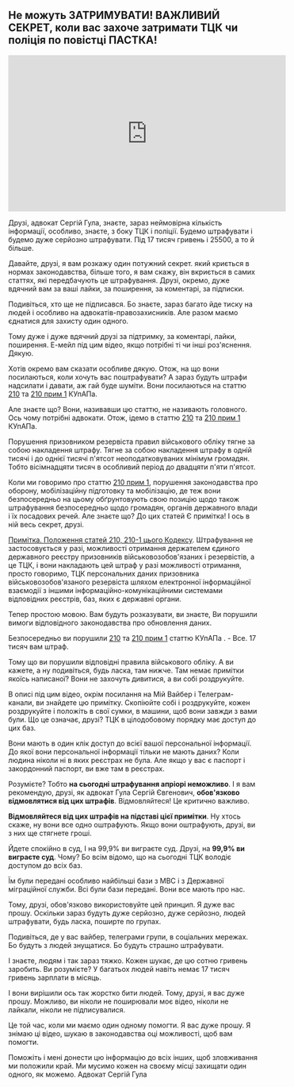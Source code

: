 ## Не можуть ЗАТРИМУВАТИ! ВАЖЛИВИЙ СЕКРЕТ, коли вас захоче затримати ТЦК чи поліція по повістці ПАСТКА!

<div class="responsive-video"><iframe width="560" height="315" src="https://www.youtube.com/embed/ydTx-npkdLg" frameborder="0" allow="accelerometer; autoplay; encrypted-media; gyroscope; picture-in-picture" allowfullscreen></iframe></div>

Друзі, адвокат Сергій Гула, знаєте, зараз неймовірна кількість інформації, особливо, знаєте, з боку ТЦК і поліції. Будемо штрафувати і будемо дуже серйозно штрафувати. Під 17 тисяч гривень і 25500, а то й більше.

Давайте, друзі, я вам розкажу один потужний секрет. який криється в нормах законодавства, більше того, я вам скажу, він вкриється в самих статтях, які передбачують це штрафування. Друзі, окремо, дуже вдячний вам за ваші лайки, за поширення, за коментарі, за підписки.

Подивіться, хто ще не підписався. Бо знаєте, зараз багато йде тиску на людей і особливо на адвокатів-правозахисників. Але разом маємо єднатися для захисту один одного.

Тому дуже і дуже вдячний друзі за підтримку, за коментарі, лайки, поширення. Е-мейл під цим відео, якщо потрібні ті чи інші роз'яснення. Дякую.

Хотів окремо вам сказати особливе дякую. Отож, на що вони посилаються, коли хочуть вас поштрафувати? А зараз будуть штрафи надсилати і давати, аж гай буде шуміти. Вони посилаються на статтю [210](https://zakon.rada.gov.ua/laws/show/80731-10#n2428) та [210 прим 1](https://zakon.rada.gov.ua/laws/show/80731-10#n2434) КУпАПа.

Але знаєте що? Вони, називавши цю статтю, не називають головного. Ось чому потрібні адвокати. Отож, ідемо в статтю [210](https://zakon.rada.gov.ua/laws/show/80731-10#n2428) та [210 прим 1](https://zakon.rada.gov.ua/laws/show/80731-10#n2434) КУпАПа.

Порушення призовником резервіста правил військового обліку тягне за собою накладення штрафу. Тягне за собою накладення штрафу в одній тисячі і до однієї тисячі п'ятсот неоподатковуваних мінімум громадян. Тобто вісімнадцяти тисяч в особливий період до двадцяти п'яти п'ятсот.

Коли ми говоримо про статтю [210 прим 1](https://zakon.rada.gov.ua/laws/show/80731-10#n2434), порушення законодавства про оборону, мобілізаційну підготовку та мобілізацію, де теж вони безпосередньо на цьому обґрунтовують свою позицію щодо також штрафування безпосередньо щодо громадян, органів державного влади і їх посадових речей. Але знаєте що? До цих статей Є примітка! І ось в ній весь секрет, друзі.

[Примітка. Положення статей 210, 210-1 цього Кодексу](https://zakon.rada.gov.ua/laws/show/80731-10#n2432). Штрафування не застосовується у разі, можливості отримання держателем єдиного державного реєстру призовників військовозобов'язаних і резервістів, а це ТЦК, і вони накладають цей штраф у разі можливості отримання, просто говоримо, ТЦК персональних даних призовника військовозобов'язаного резервіста шляхом електронної інформаційної взаємодії з іншими інформаційно-комунікаційними системами відповідних реєстрів, баз, яких є державні органи.

Тепер простою мовою. Вам будуть розказувати, ви знаєте, Ви порушили вимоги відповідного законодавства про обновлення даних.

Безпосередньо ви порушили [210](https://zakon.rada.gov.ua/laws/show/80731-10#n2428) та [210 прим 1](https://zakon.rada.gov.ua/laws/show/80731-10#n2434) статтю КУпАПа . - Все. 17 тисяч вам штраф.

Тому що ви порушили відповідні правила військового обліку. А ви кажете, а ну подивіться, будь ласка, там нижче. Там немає примітки якоїсь написаної? Вони не захочуть дивитися, а ви собі роздрукуйте.

В описі під цим відео, окрім посилання на Мій Вайбер і Телеграм-канали, ви знайдете цю примітку. Скопіюйте собі і роздрукуйте, кожен роздрукуйте і положіть в свої сумки, в машини, щоб вони завжди з вами були. Що це означає, друзі? ТЦК в цілодобовому порядку має доступ до цих баз.

Вони мають в один клік доступ до всієї вашої персональної інформації. До якої вони персональної інформації тільки не мають даних? Коли людина ніколи ні в яких реєстрах не була. Але якщо у вас є паспорт і закордонний паспорт, ви вже там в реєстрах.

Розумієте? Тобто **на сьогодні штрафування апріорі неможливо**. І я вам рекомендую, друзі, як адвокат Гула Сергій Євгенович, **обов'язково відмовлятися від цих штрафів**. Відмовляйтеся! Це критично важливо.

**Відмовляйтеся від цих штрафів на підставі цієї примітки**. Ну хтось скаже, ну вони все одно оштрафують. Якщо вони оштрафують, друзі, ви з них ще стягнете гроші.

Йдете спокійно в суд, І на 99,9% ви виграєте суд. Друзі, на **99,9% ви виграєте суд**. Чому? Бо всім відомо, що на сьогодні ТЦК володіє доступом до всіх баз.

Їм були передані особливо найбільші бази з МВС і з Державної міграційної служби. Всі були бази передані. Вони все мають про нас.

Тому, друзі, обов'язково використовуйте цей принцип. Я дуже вас прошу. Оскільки зараз будуть дуже серйозно, дуже серйозно, людей штрафувати, будь ласка, поширте по групах.

Подивіться, де у вас вайбер, телеграми групи, в соціальних мережах. Бо будуть з людей знущатися. Бо будуть страшно штрафувати.

І знаєте, людям і так зараз тяжко. Кожен шукає, де цю сотню гривень заробить. Ви розумієте? У багатьох людей навіть немає 17 тисяч гривень зарплати в місяць.

І вони вирішили ось так жорстко бити людей. Тому, друзі, я вас дуже прошу. Можливо, ви ніколи не поширювали моє відео, ніколи не лайкали, ніколи не підписувалися.

Це той час, коли ми маємо один одному помогти. Я вас дуже прошу. Я знімаю ці відео, шукаю в законодавства оці можливості, щоб вам помогти.

Поможіть і мені донести цю інформацію до всіх інших, щоб зловживання ми положили край. Ми мусимо кожен на своєму місці захищати один одного, як можемо. Адвокат Сергій Гула
